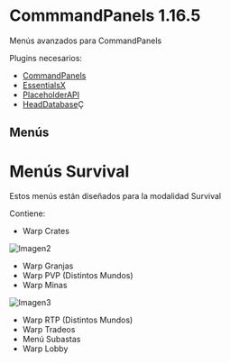 # CommmandPanels 1.16.5
Menús avanzados para CommandPanels

Plugins necesarios:
- [CommandPanels](https://www.spigotmc.org/resources/commandpanels.67788/)
- [EssentialsX](https://essentialsx.net/downloads.html)
- [PlaceholderAPI](https://www.spigotmc.org/resources/placeholderapi.6245/)
- [HeadDatabase](https://www.spigotunlocked.com/resources/head-database.288/)Ç

Menús
- 

# Menús Survival
Estos menús están diseñados para la modalidad Survival

Contiene:
- Warp Crates

![Imagen2](https://github.com/TierraCraft1/CommmandPanels/assets/170255518/0759e7a6-df50-42de-a3cc-0eee90fe0fed)

- Warp Granjas
- Warp PVP (Distintos Mundos)
- Warp Minas

![Imagen3](https://github.com/TierraCraft1/CommmandPanels-1.16.5/assets/170255518/a8988048-69ac-4d61-9559-cf374a3d1baa)

- Warp RTP (Distintos Mundos)
- Warp Tradeos
- Menú Subastas
- Warp Lobby
